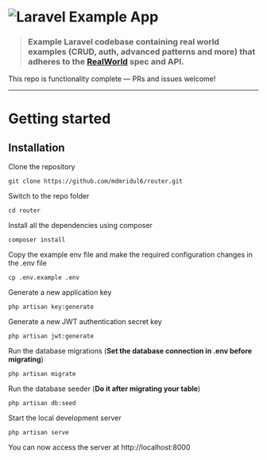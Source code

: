 # ![Laravel Example App](logo.png)

> ### Example Laravel codebase containing real world examples (CRUD, auth, advanced patterns and more) that adheres to the [RealWorld](https://github.com/mdmridul6/router) spec and API.

This repo is functionality complete — PRs and issues welcome!

----------

# Getting started

## Installation


Clone the repository

    git clone https://github.com/mdmridul6/router.git

Switch to the repo folder

    cd router

Install all the dependencies using composer

    composer install

Copy the example env file and make the required configuration changes in the .env file

    cp .env.example .env

Generate a new application key

    php artisan key:generate

Generate a new JWT authentication secret key

    php artisan jwt:generate

Run the database migrations (**Set the database connection in .env before migrating**)

    php artisan migrate

Run the database seeder (**Do it after migrating your table**)

    php artisan db:seed

Start the local development server

    php artisan serve

You can now access the server at http://localhost:8000
